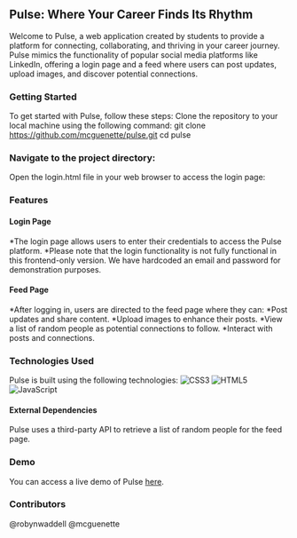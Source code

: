 ## Pulse: Where Your Career Finds Its Rhythm
Welcome to Pulse, a web application created by students to provide a platform for connecting, collaborating, and thriving in your career journey. Pulse mimics the functionality of popular social media platforms like LinkedIn, offering a login page and a feed where users can post updates, upload images, and discover potential connections.

### Getting Started
To get started with Pulse, follow these steps:
Clone the repository to your local machine using the following command:
git clone https://github.com/mcguenette/pulse.git
cd pulse

### Navigate to the project directory:
Open the login.html file in your web browser to access the login page:

### Features
#### Login Page
*The login page allows users to enter their credentials to access the Pulse platform.
*Please note that the login functionality is not fully functional in this frontend-only version. We have hardcoded an email and password for demonstration purposes.

#### Feed Page
*After logging in, users are directed to the feed page where they can:
*Post updates and share content.
*Upload images to enhance their posts.
*View a list of random people as potential connections to follow.
*Interact with posts and connections.

### Technologies Used
Pulse is built using the following technologies:
![CSS3](https://img.shields.io/badge/css3-%231572B6.svg?style=for-the-badge&logo=css3&logoColor=white)
![HTML5](https://img.shields.io/badge/html5-%23E34F26.svg?style=for-the-badge&logo=html5&logoColor=white)
![JavaScript](https://img.shields.io/badge/javascript-%23323330.svg?style=for-the-badge&logo=javascript&logoColor=%23F7DF1E)
#### External Dependencies
Pulse uses a third-party API to retrieve a list of random people for the feed page.

### Demo
You can access a live demo of Pulse [here](https://mcguenette.github.io/pulse/login.html).

### Contributors
@robynwaddell
@mcguenette




